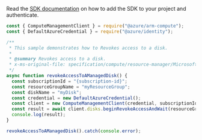 Read the [SDK documentation](https://github.com/Azure/azure-sdk-for-js/blob/%40azure%2Farm-compute_18.0.0/sdk/compute/arm-compute/README.md) on how to add the SDK to your project and authenticate.

```javascript
const { ComputeManagementClient } = require("@azure/arm-compute");
const { DefaultAzureCredential } = require("@azure/identity");

/**
 * This sample demonstrates how to Revokes access to a disk.
 *
 * @summary Revokes access to a disk.
 * x-ms-original-file: specification/compute/resource-manager/Microsoft.Compute/stable/2021-12-01/examples/EndGetAccessManagedDisk.json
 */
async function revokeAccessToAManagedDisk() {
  const subscriptionId = "{subscription-id}";
  const resourceGroupName = "myResourceGroup";
  const diskName = "myDisk";
  const credential = new DefaultAzureCredential();
  const client = new ComputeManagementClient(credential, subscriptionId);
  const result = await client.disks.beginRevokeAccessAndWait(resourceGroupName, diskName);
  console.log(result);
}

revokeAccessToAManagedDisk().catch(console.error);
```
